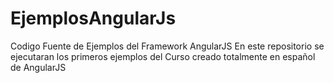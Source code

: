 # EjemplosAngularJs
Codigo Fuente de Ejemplos del Framework AngularJS
En este repositorio se ejecutaran los primeros ejemplos del Curso creado totalmente en español de AngularJS
